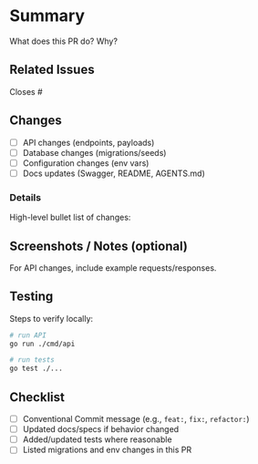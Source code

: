 # Summary

What does this PR do? Why?

## Related Issues

Closes #<issue-number>

## Changes

- [ ] API changes (endpoints, payloads)
- [ ] Database changes (migrations/seeds)
- [ ] Configuration changes (env vars)
- [ ] Docs updates (Swagger, README, AGENTS.md)

### Details

High-level bullet list of changes:


## Screenshots / Notes (optional)

For API changes, include example requests/responses.

## Testing

Steps to verify locally:
```bash
# run API
go run ./cmd/api

# run tests
go test ./...
```

## Checklist

- [ ] Conventional Commit message (e.g., `feat:`, `fix:`, `refactor:`)
- [ ] Updated docs/specs if behavior changed
- [ ] Added/updated tests where reasonable
- [ ] Listed migrations and env changes in this PR
